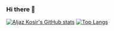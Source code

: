### Hi there 👋

<!--
**AljazKosir1/AljazKosir1** is a ✨ _special_ ✨ repository because its `README.md` (this file) appears on your GitHub profile.

Here are some ideas to get you started:

- 🔭 I’m currently working on ...
- 🌱 I’m currently learning ...
- 👯 I’m looking to collaborate on ...
- 🤔 I’m looking for help with ...
- 💬 Ask me about ...
- 📫 How to reach me: ...
- 😄 Pronouns: ...
- ⚡ Fun fact: ...
-->
[![Aljaz Kosir's GitHub stats](https://github-readme-stats.vercel.app/api?username=AljazKosir1&show_icons=true&theme=radical)](https://github.com/anuraghazra/github-readme-stats)
[![Top Langs](https://github-readme-stats.vercel.app/api/top-langs/?username=AljazKosir1&show_icons=true&theme=radical)](https://github.com/anuraghazra/github-readme-stats)
